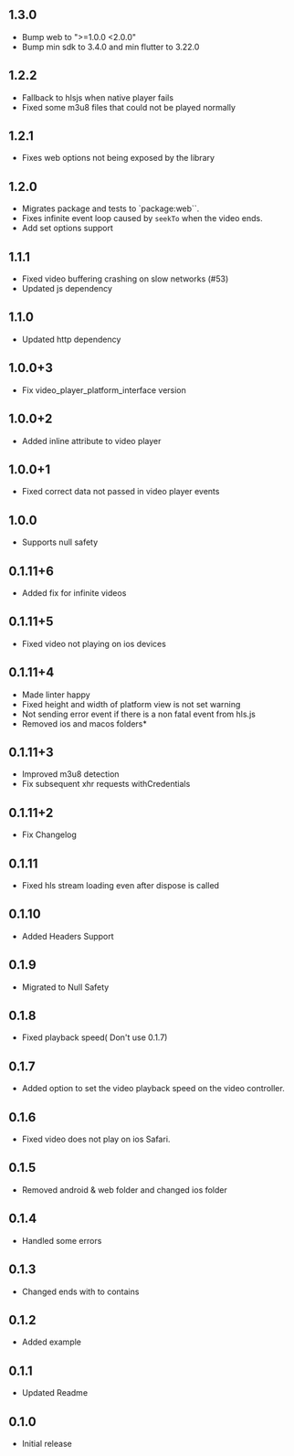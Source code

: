 ## 1.3.0
* Bump web to ">=1.0.0 <2.0.0" 
* Bump min sdk to 3.4.0 and min flutter to 3.22.0
## 1.2.2
* Fallback to hlsjs when native player fails
* Fixed some m3u8 files that could not be played normally
## 1.2.1
* Fixes web options not being exposed by the library
## 1.2.0
* Migrates package and tests to `package:web``.
* Fixes infinite event loop caused by `seekTo` when the video ends.
* Add set options support
## 1.1.1
* Fixed video buffering crashing on slow networks (#53)
* Updated js dependency
## 1.1.0
* Updated http dependency
## 1.0.0+3
* Fix video_player_platform_interface version
## 1.0.0+2
* Added inline attribute to video player
## 1.0.0+1
* Fixed correct data not passed in video player events
## 1.0.0
* Supports null safety
## 0.1.11+6
* Added fix for infinite videos
## 0.1.11+5
* Fixed video not playing on ios devices
## 0.1.11+4
* Made linter happy
* Fixed height and width of platform view is not set warning
* Not sending error event if there is a non fatal event from hls.js
* Removed ios and macos folders*
## 0.1.11+3
* Improved m3u8 detection
* Fix subsequent xhr requests withCredentials
## 0.1.11+2
* Fix Changelog
## 0.1.11
* Fixed hls stream loading even after dispose is called
## 0.1.10
* Added Headers Support
## 0.1.9
* Migrated to Null Safety
## 0.1.8
* Fixed playback speed( Don't use 0.1.7)
## 0.1.7
* Added option to set the video playback speed on the video controller.
## 0.1.6
* Fixed video does not play on ios Safari.
## 0.1.5
* Removed android & web folder and changed ios folder
## 0.1.4
* Handled some errors
## 0.1.3
* Changed ends with to contains
## 0.1.2
* Added example
## 0.1.1
* Updated Readme
## 0.1.0
* Initial release

